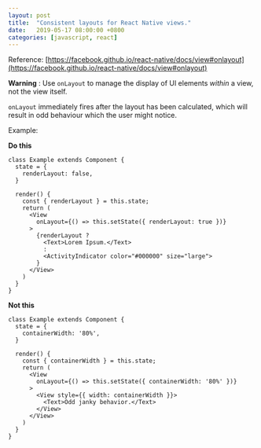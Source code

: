 ```yaml
---
layout: post
title:  "Consistent layouts for React Native views."
date:   2019-05-17 08:00:00 +0800
categories: [javascript, react]
---
```


Reference: [https://facebook.github.io/react-native/docs/view#onlayout](https://facebook.github.io/react-native/docs/view#onlayout)

**Warning** : Use `onLayout` to manage the display of UI elements _within_ a view, not the view itself.

`onLayout` immediately fires after the layout has been calculated, which will result in odd behaviour which the user might notice.

Example:

**Do this**

```
class Example extends Component {
  state = {
    renderLayout: false,
  }

  render() {
    const { renderLayout } = this.state;
    return (
      <View
        onLayout={() => this.setState({ renderLayout: true })}
      >
        {renderLayout ? 
          <Text>Lorem Ipsum.</Text>
          :
          <ActivityIndicator color="#000000" size="large">
        }
      </View>
    )
  }
}
```


**Not this**


```
class Example extends Component {
  state = {
    containerWidth: '80%',
  }
  
  render() {
    const { containerWidth } = this.state;
    return (
      <View
        onLayout={() => this.setState({ containerWidth: '80%' })}
      >
        <View style={{ width: containerWidth }}>
          <Text>Odd janky behavior.</Text>
        </View>
      </View>
    )
  }
}
```